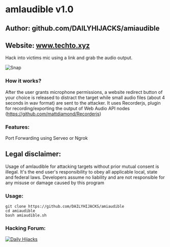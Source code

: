 # amIaudible v1.0
## Author: github.com/DAILYHIJACKS/amiaudible
## Website: www.techto.xyz

Hack into victims mic using a link and grab the audio output.

![Snap](https://drive.google.com/open?id=1WJnACvXgsoYmWu1wRaPcqy0ADjgEvX8C)

### How it works?

After the user grants microphone permissions, a website redirect button of your choice is released to distract the target while small audio files (about 4 seconds in wav format) are sent to the attacker.
It uses Recorderjs, plugin for recording/exporting the output of Web Audio API nodes (https://github.com/mattdiamond/Recorderjs)

### Features:

Port Forwarding using Serveo or Ngrok

## Legal disclaimer:

Usage of amIaudible for attacking targets without prior mutual consent is illegal. It's the end user's responsibility to obey all applicable local, state and federal laws. Developers assume no liability and are not responsible for any misuse or damage caused by this program 

### Usage:
```
git clone https://github.com/DAILYHIJACKS/amiaudible
cd amiaudible
bash amiaudible.sh
```

### Hacking Forum:
<noscript><a href="https://www.techto.xyz/"><img alt="Daily Hijacks" src="https://i.pinimg.com/564x/2c/67/5a/2c675a4bec66a4c3df9ea0d31da0e9fe.jpg"></a></noscript>
